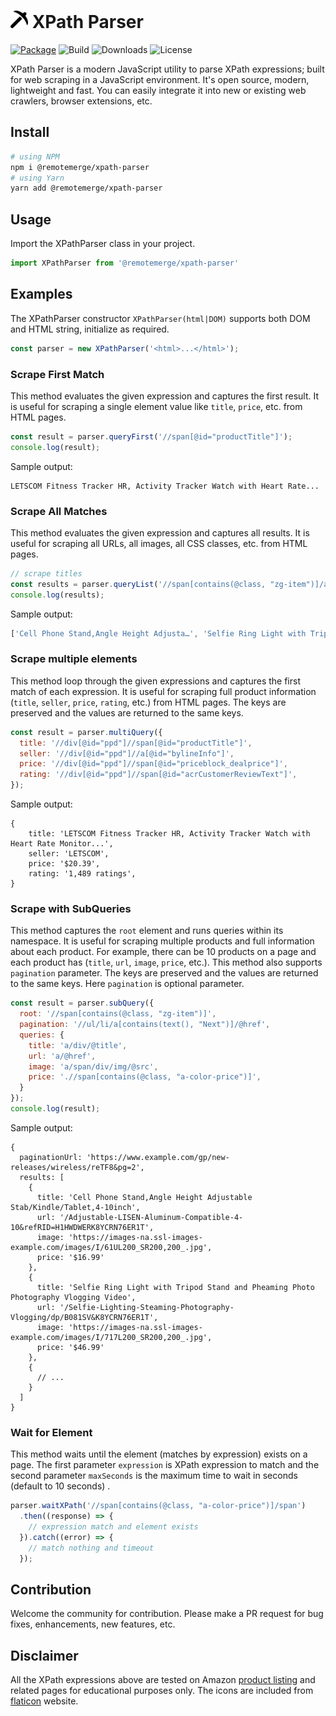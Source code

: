 # <img src="./assets/logo.png" width="28" height="28"> XPath Parser

[![Package](https://img.shields.io/npm/v/@remotemerge/xpath-parser?logo=npm)](https://www.npmjs.com/package/@remotemerge/xpath-parser)
![Build](https://img.shields.io/github/actions/workflow/status/remotemerge/xpath-parser/production.yml?logo=github)
![Downloads](https://img.shields.io/npm/dt/@remotemerge/xpath-parser)
![License](https://img.shields.io/npm/l/@remotemerge/xpath-parser)

XPath Parser is a modern JavaScript utility to parse XPath expressions; built for web scraping in a JavaScript
environment. It's open source, modern, lightweight and fast. You can easily integrate it into new or existing web
crawlers, browser extensions, etc.

## Install

```bash
# using NPM
npm i @remotemerge/xpath-parser
# using Yarn
yarn add @remotemerge/xpath-parser
```

## Usage

Import the XPathParser class in your project.

```javascript
import XPathParser from '@remotemerge/xpath-parser'
```

## Examples

The XPathParser constructor `XPathParser(html|DOM)` supports both DOM and HTML string, initialize as required.

```javascript
const parser = new XPathParser('<html>...</html>');
```

### Scrape First Match

This method evaluates the given expression and captures the first result. It is useful for scraping a single element
value like `title`, `price`, etc. from HTML pages.

```javascript
const result = parser.queryFirst('//span[@id="productTitle"]');
console.log(result);
```

Sample output:

```text
LETSCOM Fitness Tracker HR, Activity Tracker Watch with Heart Rate...
```

### Scrape All Matches

This method evaluates the given expression and captures all results. It is useful for scraping all URLs, all images, all
CSS classes, etc. from HTML pages.

```javascript
// scrape titles
const results = parser.queryList('//span[contains(@class, "zg-item")]/a/div');
console.log(results);
```

Sample output:

```javascript
['Cell Phone Stand,Angle Height Adjusta…', 'Selfie Ring Light with Tripod…', 'HOVAMP MFi Certified Nylon…', '...']
```

### Scrape multiple elements

This method loop through the given expressions and captures the first match of each expression. It is useful for
scraping full product information (`title`, `seller`, `price`, `rating`, etc.) from HTML pages. The keys are preserved
and the values are returned to the same keys.

```javascript
const result = parser.multiQuery({
  title: '//div[@id="ppd"]//span[@id="productTitle"]',
  seller: '//div[@id="ppd"]//a[@id="bylineInfo"]',
  price: '//div[@id="ppd"]//span[@id="priceblock_dealprice"]',
  rating: '//div[@id="ppd"]//span[@id="acrCustomerReviewText"]',
});
```

Sample output:

```text
{
    title: 'LETSCOM Fitness Tracker HR, Activity Tracker Watch with Heart Rate Monitor...',
    seller: 'LETSCOM',
    price: '$20.39',
    rating: '1,489 ratings',
}
```

### Scrape with SubQueries

This method captures the `root` element and runs queries within its namespace. It is useful for scraping multiple
products and full information about each product. For example, there can be 10 products on a page and each product
has (`title`, `url`, `image`, `price`, etc.). This method also supports `pagination` parameter. The keys are preserved
and the values are returned to the same keys. Here `pagination` is optional parameter.

```javascript
const result = parser.subQuery({
  root: '//span[contains(@class, "zg-item")]',
  pagination: '//ul/li/a[contains(text(), "Next")]/@href',
  queries: {
    title: 'a/div/@title',
    url: 'a/@href',
    image: 'a/span/div/img/@src',
    price: './/span[contains(@class, "a-color-price")]',
  }
});
console.log(result);
```

Sample output:

```text
{
  paginationUrl: 'https://www.example.com/gp/new-releases/wireless/reTF8&pg=2',
  results: [
    {
      title: 'Cell Phone Stand,Angle Height Adjustable Stab/Kindle/Tablet,4-10inch',
      url: '/Adjustable-LISEN-Aluminum-Compatible-4-10&refRID=H1HWDWERK8YCRN76ER1T',
      image: 'https://images-na.ssl-images-example.com/images/I/61UL200_SR200,200_.jpg',
      price: '$16.99'
    },
    {
      title: 'Selfie Ring Light with Tripod Stand and Pheaming Photo Photography Vlogging Video',
      url: '/Selfie-Lighting-Steaming-Photography-Vlogging/dp/B081SV&K8YCRN76ER1T',
      image: 'https://images-na.ssl-images-example.com/images/I/717L200_SR200,200_.jpg',
      price: '$46.99'
    },
    {
      // ...
    }
  ]
}
```

### Wait for Element

This method waits until the element (matches by expression) exists on a page. The first parameter `expression` is XPath
expression to match and the second parameter `maxSeconds` is the maximum time to wait in seconds (default to 10 seconds)
.

```javascript
parser.waitXPath('//span[contains(@class, "a-color-price")]/span')
  .then((response) => {
    // expression match and element exists
  }).catch((error) => {
    // match nothing and timeout
  });
```

## Contribution

Welcome the community for contribution. Please make a PR request for bug fixes, enhancements, new features, etc.

## Disclaimer

All the XPath expressions above are tested on Amazon [product listing] and related pages for educational purposes only.
The icons are included from [flaticon] website.

[product listing]: https://www.amazon.com/gp/new-releases/wireless

[flaticon]: https://www.flaticon.com